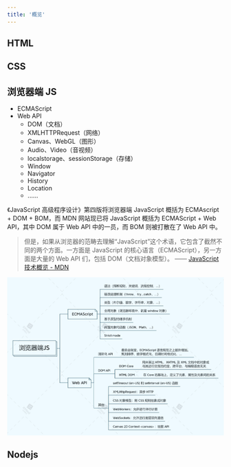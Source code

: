 ```yaml
---
title: '概览'
---
```


## HTML

## CSS

## 浏览器端 JS

- ECMAScript
- Web API
  - DOM（文档）
  - XMLHTTPRequest（网络）
  - Canvas、WebGL（图形）
  - Audio、Video（音视频）
  - localstorage、sessionStorage（存储）
  - Window
  - Navigator
  - History
  - Location
  - ......

《JavaScript 高级程序设计》第四版将浏览器端 JavaScript 概括为 ECMAscript + DOM + BOM，而 MDN 网站现已将 JavaScript 概括为 ECMAScript + Web API，其中 DOM 属于 Web API 中的一员，而 BOM 则被打散在了 Web API 中。

> 但是，如果从浏览器的范畴去理解“JavaScript”这个术语，它包含了截然不同的两个方面。一方面是 JavaScript 的核心语言（ECMAScript），另一方面是大量的 Web API 们，包括 DOM（文档对象模型）。 —— [JavaScript 技术概览 - MDN](https://developer.mozilla.org/zh-CN/docs/Web/JavaScript/JavaScript_technologies_overview)

![01-01](../../Illustrations/01-01.png)

## Nodejs


